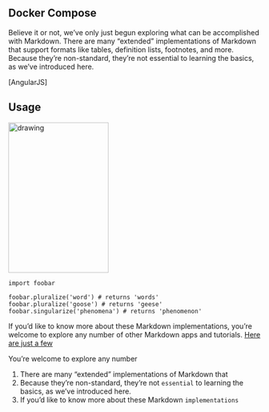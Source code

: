 ## Docker Compose
Believe it or not, we’ve only just begun exploring what can be accomplished with Markdown. There are many “extended” implementations of Markdown that support formats like tables, definition lists, footnotes, and more. Because they’re non-standard, they’re not essential to learning the basics, as we’ve introduced here.

[AngularJS]

## Usage
<img src="(https://github.com/doannnd/git/blob/feature/hi/iamge1.png" alt="drawing" width="200" height="300"/>

```
import foobar

foobar.pluralize('word') # returns 'words'
foobar.pluralize('goose') # returns 'geese'
foobar.singularize('phenomena') # returns 'phenomenon'

```

If you’d like to know more about these Markdown implementations, you’re welcome to explore any number of other Markdown apps and tutorials. [Here are just a few](https://www.google.com)

You’re welcome to explore any number
1. There are many “extended” implementations of Markdown that 
2. Because they’re non-standard, they’re not `essential` to learning the basics, as we’ve introduced here.
3. If you’d like to know more about these Markdown `implementations` 




